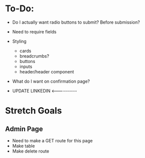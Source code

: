# To-Do:

* Do I actually want radio buttons to submit?  Before submission?
* Need to require fields
* Styling 
    * cards
    * breadcrumbs?
    * buttons
    * inputs
    * header/header component

* What do I want on confirmation page?


* UPDATE LINKEDIN <----------


# Stretch Goals

## Admin Page

* Need to make a GET route for this page
* Make table
* Make delete route
